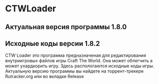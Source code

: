 # CTWLoader

## Актуальная версия программы 1.8.0
## Исходные коды версии 1.8.2

CTW Loader это программа предназначеная для редактирования внутриигровых файлов игры Craft The World. Она может облегчить а может ухардкорить игру. Здесь распологаются исходные коды игры. Актуальную версию программы вы найдете на торрент-трекере Rutracker.org или во вкладке Release
